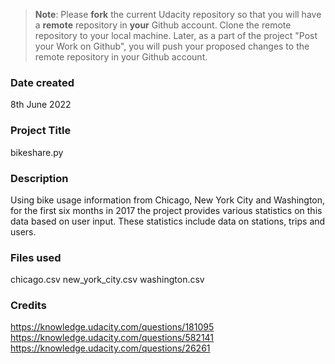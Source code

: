 >**Note**: Please **fork** the current Udacity repository so that you will have a **remote** repository in **your** Github account. Clone the remote repository to your local machine. Later, as a part of the project "Post your Work on Github", you will push your proposed changes to the remote repository in your Github account.

### Date created
8th June 2022

### Project Title
bikeshare.py

### Description
Using bike usage information from Chicago, New York City and Washington, for the first six months in 2017 the project provides various statistics on this data based on user input. These statistics include data on stations, trips and users.

### Files used
chicago.csv
new_york_city.csv
washington.csv

### Credits
https://knowledge.udacity.com/questions/181095
https://knowledge.udacity.com/questions/582141
https://knowledge.udacity.com/questions/26261
